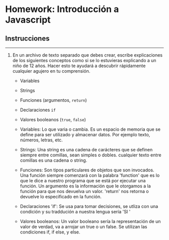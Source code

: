 # Homework: Introducción a Javascript

## Instrucciones
---
1. En un archivo de texto separado que debes crear, escribe explicaciones de los siguientes conceptos como si se lo estuvieras explicando a un niño de 12 años. Hacer esto te ayudará a descubrir rápidamente cualquier agujero en tu comprensión.

	* Variables
	* Strings
	* Funciones (argumentos, `return`)
	* Declaraciones `if`
	* Valores booleanos (`true`, `false`)

    * Variables: Lo que varia o cambia. Es un espacio de memoria que se define para ser utilizado y almacenar datos. Por ejemplo texto, números, letras, etc. 

    * Strings: Una string es una cadena de carácteres que se definen siempre entre comillas, sean simples o dobles. cualquier texto entre comillas es una cadena o string.

    * Funciones: Son tipos particulares de objetos que son invocados. Una función siempre comenzará con la palabra 'function' que es lo que le dice a nuestro programa que se está por ejecutar una función. Un argumento es la información que le otorgamos a la función para que nos devuelva un valor. 'return' nos retorna o devuelve lo especificado en la función. 

    * Declaraciones 'if': Se usa para tomar decisiones, se utliza con una condición y su traddución a nuestra lengua sería 'SI '

    * Valores booleanos: Un valor booleano sería la representación de un valor de verdad,  va a arrojar un true o un false. Se utilizan las condiciones if, if else, y else.